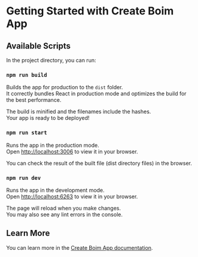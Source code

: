 # Getting Started with Create Boim App

## Available Scripts

In the project directory, you can run:

### `npm run build`

Builds the app for production to the `dist` folder.\
It correctly bundles React in production mode and optimizes the build for the best performance.

The build is minified and the filenames include the hashes.\
Your app is ready to be deployed!

### `npm run start`

Runs the app in the production mode.\
Open [http://localhost:3006](http://localhost:3006) to view it in your browser.

You can check the result of the built file (dist directory files) in the browser.

### `npm run dev`

Runs the app in the development mode.\
Open [http://localhost:6263](http://localhost:6263) to view it in your browser.

The page will reload when you make changes.\
You may also see any lint errors in the console.

## Learn More

You can learn more in the [Create Boim App documentation](https://boim.netlify.app/document).

